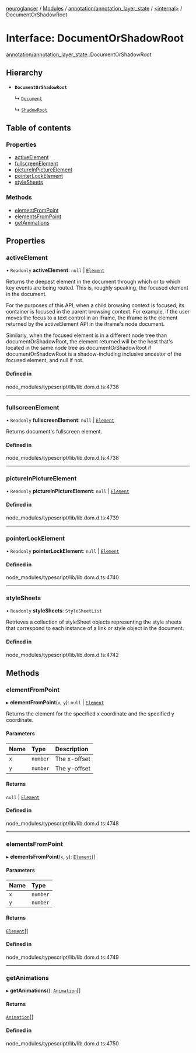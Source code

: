 [neuroglancer](../README.md) / [Modules](../modules.md) / [annotation/annotation\_layer\_state](../modules/annotation_annotation_layer_state.md) / [<internal\>](../modules/annotation_annotation_layer_state._internal_.md) / DocumentOrShadowRoot

# Interface: DocumentOrShadowRoot

[annotation/annotation_layer_state](../modules/annotation_annotation_layer_state.md).[<internal>](../modules/annotation_annotation_layer_state._internal_.md).DocumentOrShadowRoot

## Hierarchy

- **`DocumentOrShadowRoot`**

  ↳ [`Document`](annotation_annotation_layer_state._internal_.Document.md)

  ↳ [`ShadowRoot`](annotation_annotation_layer_state._internal_.ShadowRoot.md)

## Table of contents

### Properties

- [activeElement](annotation_annotation_layer_state._internal_.DocumentOrShadowRoot.md#activeelement)
- [fullscreenElement](annotation_annotation_layer_state._internal_.DocumentOrShadowRoot.md#fullscreenelement)
- [pictureInPictureElement](annotation_annotation_layer_state._internal_.DocumentOrShadowRoot.md#pictureinpictureelement)
- [pointerLockElement](annotation_annotation_layer_state._internal_.DocumentOrShadowRoot.md#pointerlockelement)
- [styleSheets](annotation_annotation_layer_state._internal_.DocumentOrShadowRoot.md#stylesheets)

### Methods

- [elementFromPoint](annotation_annotation_layer_state._internal_.DocumentOrShadowRoot.md#elementfrompoint)
- [elementsFromPoint](annotation_annotation_layer_state._internal_.DocumentOrShadowRoot.md#elementsfrompoint)
- [getAnimations](annotation_annotation_layer_state._internal_.DocumentOrShadowRoot.md#getanimations)

## Properties

### activeElement

• `Readonly` **activeElement**: ``null`` \| [`Element`](../modules/annotation_annotation_layer_state._internal_.md#element)

Returns the deepest element in the document through which or to which key events are being routed. This is, roughly speaking, the focused element in the document.

For the purposes of this API, when a child browsing context is focused, its container is focused in the parent browsing context. For example, if the user moves the focus to a text control in an iframe, the iframe is the element returned by the activeElement API in the iframe's node document.

Similarly, when the focused element is in a different node tree than documentOrShadowRoot, the element returned will be the host that's located in the same node tree as documentOrShadowRoot if documentOrShadowRoot is a shadow-including inclusive ancestor of the focused element, and null if not.

#### Defined in

node_modules/typescript/lib/lib.dom.d.ts:4736

___

### fullscreenElement

• `Readonly` **fullscreenElement**: ``null`` \| [`Element`](../modules/annotation_annotation_layer_state._internal_.md#element)

Returns document's fullscreen element.

#### Defined in

node_modules/typescript/lib/lib.dom.d.ts:4738

___

### pictureInPictureElement

• `Readonly` **pictureInPictureElement**: ``null`` \| [`Element`](../modules/annotation_annotation_layer_state._internal_.md#element)

#### Defined in

node_modules/typescript/lib/lib.dom.d.ts:4739

___

### pointerLockElement

• `Readonly` **pointerLockElement**: ``null`` \| [`Element`](../modules/annotation_annotation_layer_state._internal_.md#element)

#### Defined in

node_modules/typescript/lib/lib.dom.d.ts:4740

___

### styleSheets

• `Readonly` **styleSheets**: `StyleSheetList`

Retrieves a collection of styleSheet objects representing the style sheets that correspond to each instance of a link or style object in the document.

#### Defined in

node_modules/typescript/lib/lib.dom.d.ts:4742

## Methods

### elementFromPoint

▸ **elementFromPoint**(`x`, `y`): ``null`` \| [`Element`](../modules/annotation_annotation_layer_state._internal_.md#element)

Returns the element for the specified x coordinate and the specified y coordinate.

#### Parameters

| Name | Type | Description |
| :------ | :------ | :------ |
| `x` | `number` | The x-offset |
| `y` | `number` | The y-offset |

#### Returns

``null`` \| [`Element`](../modules/annotation_annotation_layer_state._internal_.md#element)

#### Defined in

node_modules/typescript/lib/lib.dom.d.ts:4748

___

### elementsFromPoint

▸ **elementsFromPoint**(`x`, `y`): [`Element`](../modules/annotation_annotation_layer_state._internal_.md#element)[]

#### Parameters

| Name | Type |
| :------ | :------ |
| `x` | `number` |
| `y` | `number` |

#### Returns

[`Element`](../modules/annotation_annotation_layer_state._internal_.md#element)[]

#### Defined in

node_modules/typescript/lib/lib.dom.d.ts:4749

___

### getAnimations

▸ **getAnimations**(): [`Animation`](../modules/annotation_annotation_layer_state._internal_.md#animation)[]

#### Returns

[`Animation`](../modules/annotation_annotation_layer_state._internal_.md#animation)[]

#### Defined in

node_modules/typescript/lib/lib.dom.d.ts:4750
